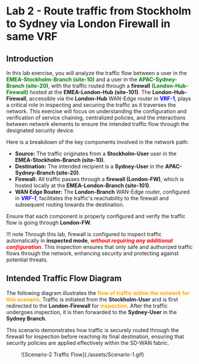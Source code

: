 # Lab 2 - Route traffic from Stockholm to Sydney via London Firewall in same VRF

## Introduction

In this lab exercise, you will analyze the traffic flow between a user in the **<font color="Green">EMEA-Stockholm-Branch (site-10)</font>** and a user in the **<font color="Green">APAC-Sydney-Branch (site-20)</font>**, with the traffic routed through a **firewall** **<font color="Green">(London-Hub-Firewall)</font>** hosted at the 
**EMEA-London-Hub (site-101)**. The **London-Hub-Firewall**, accessible via the **London-Hub** WAN-Edge router in **<font color="blue">VRF-1</font>**, plays a critical role in inspecting and securing the traffic as it traverses the network. This exercise will focus on understanding the configuration and verification of service chaining, 
centralized policies, and the interactions between network elements to ensure the intended traffic flow through the designated security device.

Here is a breakdown of the key components involved in the network path:

- **Source:** The traffic originates from a **Stockholm-User** user in the **EMEA-Stockholm-Branch (site-10)**.
- **Destination:** The intended recipient is a **Sydney-User** in the **APAC-Sydney-Branch (site-20)**.
- **Firewall:** All traffic passes through a **firewall (London-FW)**, which is hosted locally at the **EMEA-London-Branch (site-101)**.
- **WAN Edge Router:** The **London-Branch** WAN-Edge router, configured in ***<font color="blue">VRF-1</font>***, facilitates the traffic's reachability to the firewall and subsequent routing towards the destination.

Ensure that each component is properly configured and verify the traffic flow is going through **London-FW**.

!!! note
    Through this lab, firewall is configured to inspect traffic automatically in **inspected mode**, ***<font color="red"> without requiring any additional configuration</font>***. This inspection ensures that only safe and authorized traffic flows through the network, enhancing security and protecting against potential threats.

## Intended Traffic Flow Diagram

The following diagram illustrates the **<font color="orange">flow of traffic within the network for this scenario</font>**. Traffic is initiated from the **Stockholm-User** and is first redirected to the **London-Firewall** for <font color="orange">**inspection**</font>. After the traffic undergoes inspection, it is then forwarded to the **Sydney-User** in the **Sydney Branch**. 

This scenario demonstrates how traffic is securely routed through the firewall for inspection before reaching its final destination, ensuring that security policies are applied effectively within the SD-WAN fabric.

<figure markdown>
  ![Scenario-2 Traffic Flow](./assets/Scenario-1.gif)
</figure>
